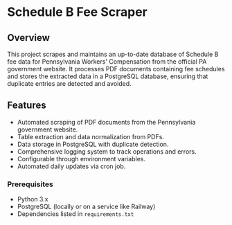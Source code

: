 # Schedule B Fee Scraper

## Overview
This project scrapes and maintains an up-to-date database of Schedule B fee data for Pennsylvania Workers' Compensation from the official PA government website. It processes PDF documents containing fee schedules and stores the extracted data in a PostgreSQL database, ensuring that duplicate entries are detected and avoided.

## Features
- Automated scraping of PDF documents from the Pennsylvania government website.
- Table extraction and data normalization from PDFs.
- Data storage in PostgreSQL with duplicate detection.
- Comprehensive logging system to track operations and errors.
- Configurable through environment variables.
- Automated daily updates via cron job.



### Prerequisites
- Python 3.x
- PostgreSQL (locally or on a service like Railway)
- Dependencies listed in `requirements.txt`


